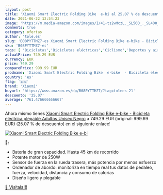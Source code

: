 ```yaml
---
layout: post
title: 'Xiaomi Smart Electric Folding Bike  e-bi al 25.07 % de descuento'
date: 2021-06-22 12:54:23
image: 'https://m.media-amazon.com/images/I/41-tz2wMczL._SL500_._SL400_.jpg'
comments: true
category: ofertas
author: 'tole.es'
slug: 'B08PYTTMZ7-es Xiaomi Smart Electric Folding Bike e-bike - Bicicleta...'
sku: 'B08PYTTMZ7-es'
tags: [ 'Bicicletas','Bicicletas eléctricas','Ciclismo','Deportes y aire libre','Ropa y equipo para deportes','bicicleta','xiaomi', ]
actualPrice: 749.29 EUR
currency: EUR
price: 749.29
comparePrice: 999.99 EUR
prodname: 'Xiaomi Smart Electric Folding Bike  e-bike  - Bicicleta eléctrica plegable  Adultos Unisex  Negro'
country: 'es'
flag: '🇪🇸'
brand: 'Xiaomi'
buyurl: 'https://www.amazon.es/dp/B08PYTTMZ7/?tag=tolees-21'
descuento: '25.07'
average: '761.476666666667'
---
```


Ahora mismo tienes [Xiaomi Smart Electric Folding Bike  e-bike  - Bicicleta eléctrica plegable  Adultos Unisex  Negro](https://www.amazon.es/dp/B08PYTTMZ7/?tag=tolees-21) a 749.29 EUR (original: 999.99 EUR) (25.07 %  de descuento) en el siguiente enlace!

[![Xiaomi Smart Electric Folding Bike  e-bi](https://m.media-amazon.com/images/I/41-tz2wMczL._SL500_._SL400_.jpg)](https://www.amazon.es/dp/B08PYTTMZ7/?tag=tolees-21)

🔎:

- Batería de gran capacidad. Hasta 45 km de recorrido
- Potente motor de 250W
- Sensor de fuerza en la rueda trasera, más potencia por menos esfuerzo
- Ordenador de abordo: monitoriza en tiempo real tus datos de pedaleo, fuerza, velocidad, distancia y consumo de calorías
- Diseño ligero y plegable

[🛒 Visítala!!!](https://www.amazon.es/dp/B08PYTTMZ7/?tag=tolees-21)
